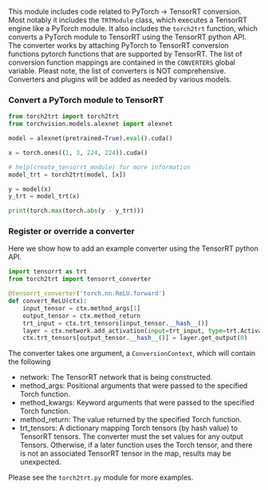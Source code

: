 This module includes code related to PyTorch -> TensorRT conversion.
Most notably it includes the ``TRTModule`` class, which executes a TensorRT
engine like a PyTorch module.  It also includes the ``torch2trt``
function, which converts a PyTorch module to TensorRT using the TensorRT
python API.  The converter works by attaching PyTorch to TensorRT 
conversion functions pytorch functions that are supported by TensorRT. The
list of conversion function mappings are contained in the ``CONVERTERS`` 
global variable.  Pleast note, the list of converters is NOT comprehensive.
Converters and plugins will be added as needed by various models.

### Convert a PyTorch module to TensorRT

```python
from torch2trt import torch2trt
from torchvision.models.alexnet import alexnet

model = alexnet(pretrained=True).eval().cuda()

x = torch.ones((1, 3, 224, 224)).cuda()

# help(create_tensorrt_module) for more information
model_trt = torch2trt(model, [x])

y = model(x)
y_trt = model_trt(x)

print(torch.max(torch.abs(y - y_trt)))
```

### Register or override a converter

Here we show how to add an example converter using the TensorRT
python API.

```python
import tensorrt as trt
from torch2trt import tensorrt_converter

@tensorrt_converter('torch.nn.ReLU.forward')
def convert_ReLU(ctx):
    input_tensor = ctx.method_args[1]
    output_tensor = ctx.method_return
    trt_input = ctx.trt_tensors[input_tensor.__hash__()]
    layer = ctx.network.add_activation(input=trt_input, type=trt.ActivationType.RELU)  
    ctx.trt_tensors[output_tensor.__hash__()] = layer.get_output(0)
```

The converter takes one argument, a ``ConversionContext``, which will contain
the following

* network: The TensorRT network that is being constructed.
* method_args: Positional arguments that were passed to the specified Torch function.
* method_kwargs: Keyword arguments that were passed to the specified Torch function.
* method_return: The value returned by the specified Torch function.
* trt_tensors: A dictionary mapping Torch tensors (by hash value) to TensorRT tensors.  The
  converter must the set values for any output Tensors.  Otherwise, if a later function uses
  the Torch tensor, and there is not an associated TensorRT tensor in the map, results 
  may be unexpected.

Please see the ``torch2trt.py`` module for more examples.

